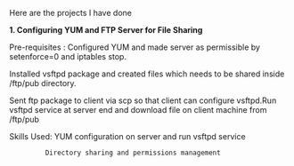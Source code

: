 Here are the projects I have done

**1. Configuring YUM and FTP Server for File Sharing**

Pre-requisites : Configured YUM and made server as permissible by setenforce=0 and iptables stop. 

Installed vsftpd package and created files which needs to be shared inside /ftp/pub directory. 

Sent ftp package to client via scp so that client can configure vsftpd.Run vsftpd service at server end and download file on client machine from /ftp/pub 


Skills Used: YUM configuration on server and run vsftpd service
             
             Directory sharing and permissions management
